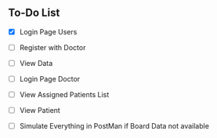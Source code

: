 ## To-Do List

- [x] Login Page Users
- [ ] Register with Doctor
- [ ] View Data




- [ ] Login Page Doctor
- [ ] View Assigned Patients List
- [ ] View Patient 



- [ ] Simulate Everything in PostMan if Board Data not available
